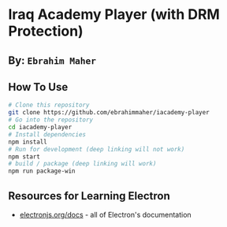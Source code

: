 # Iraq Academy Player (with DRM Protection)
## By: `Ebrahim Maher`

## How To Use

```bash
# Clone this repository
git clone https://github.com/ebrahimmaher/iacademy-player
# Go into the repository
cd iacademy-player
# Install dependencies
npm install
# Run for development (deep linking will not work)
npm start
# build / package (deep linking will work)
npm run package-win
```

## Resources for Learning Electron

- [electronjs.org/docs](https://electronjs.org/docs) - all of Electron's documentation

